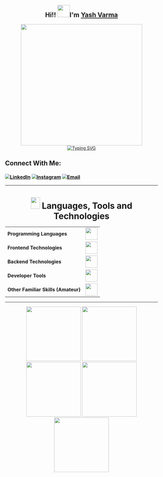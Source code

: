 <h2 align="center"> 
Hi!!
<img src="https://raw.githubusercontent.com/nixin72/nixin72/master/wave.gif" height="40" width="40"  />I'm <a href="https://www.linkedin.com/in/yash-varma-/" target="_blank">Yash Varma</h2>

<div id="header" align="center">
  <img
    src="https://plus.unsplash.com/premium_vector-1725591563054-75cf1406b316?q=80&w=1800&auto=format&fit=crop&ixlib=rb-4.0.3&ixid=M3wxMjA3fDB8MHxwaG90by1wYWdlfHx8fGVufDB8fHx8fA%3D%3D"
    width="400" />
</div>

<div align="center">

  <a href="https://git.io/typing-svg">
    <img src="https://readme-typing-svg.demolab.com?font=Fira+Code&weight=900&size=23&duration=3000&pause=500&color=FFFFFF&background=000000&center=true&vCenter=true&&lines=Welcome+to+my+GitHub+profile!;Me+😇;Full+Stack+Developer;Web+3.0+enthusiast!" alt="Typing SVG" />
  </a>
</div>


## Connect With Me:
###  [ ![LinkedIn](https://img.shields.io/badge/LinkedIn-0077B5?style=for-the-badge&logo=linkedin&logoColor=white)](https://www.linkedin.com/in/yash-varma-/) [![Instagram](https://img.shields.io/badge/Instagram-E4405F?style=for-the-badge&logo=instagram&logoColor=white)](https://www.instagram.com/coder_yashv/) [![Email](https://img.shields.io/badge/Email-D14836?style=for-the-badge&logo=gmail&logoColor=white)](mailto:yash.v220104@gmail.com)

---

<!--Languages & tools-->
<h1 align="center"><img
    src="https://media2.giphy.com/media/QssGEmpkyEOhBCb7e1/giphy.gif?cid=ecf05e47a0n3gi1bfqntqmob8g9aid1oyj2wr3ds3mg700bl&rid=giphy.gif"
    width=30px height="38"> Languages, Tools and Technologies </h1>

<table align="center">
  <tr>
    <td><strong>Programming Languages</strong></td>
    <td><img height=40 src="https://skillicons.dev/icons?i=c,cpp,js&theme=dark"></td>
  </tr>
  <tr>
    <td><strong>Frontend Technologies</strong></td>
    <td><img height=40 src="https://skillicons.dev/icons?i=react,html,css,figma"></td>
  </tr>
  <tr>
    <td><strong>Backend Technologies</strong></td>
    <td><img height=40 src="https://skillicons.dev/icons?i=nodejs,express,mongodb&theme=dark"></td>
  </tr>
  <tr>
    <td><strong>Developer Tools</strong></td>
    <td><img height=40 src="https://skillicons.dev/icons?i=bash,git,github&theme=dark"></td>
  </tr>
    <tr>
    <td><strong>Other Familiar Skills (Amateur)</strong></td>
    <td><img height=40 src="https://skillicons.dev/icons?i=mysql,postgres,php,jquery,linux&theme=dark"></td>
  </tr>
</table>

---

<div align="center">
<img height="180em"
src="https://github-profile-summary-cards.vercel.app/api/cards/profile-details?username=YASH2204V&theme=aura"  />
<img height="180em"
src="https://github-profile-summary-cards.vercel.app/api/cards/repos-per-language?username=YASH2204V&theme=aura"  />
<img height="180em"
src="https://github-profile-summary-cards.vercel.app/api/cards/most-commit-language?username=YASH2204V&theme=aura"  />
<img height="180em"
src="https://github-profile-summary-cards.vercel.app/api/cards/stats?username=YASH2204V&theme=aura"  />
<img height="180em"
src="https://github-profile-summary-cards.vercel.app/api/cards/productive-time?username=YASH2204V&theme=aura" />
</div>